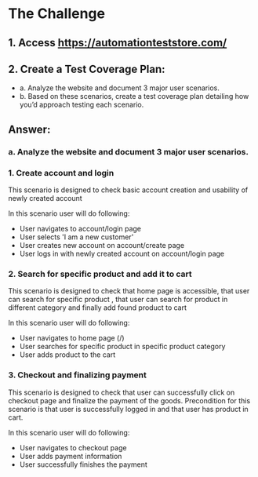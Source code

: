 # The Challenge

## 1. Access https://automationteststore.com/
## 2. Create a Test Coverage Plan:
- a. Analyze the website and document 3 major user scenarios.
- b. Based on these scenarios, create a test coverage plan 
detailing how you’d approach testing each scenario.

## Answer:
### a. Analyze the website and document 3 major user scenarios.
### 1. Create account and login 
This scenario is designed to check basic account creation and usability of newly created account

In this scenario user will do following:
- User navigates to account/login page
- User selects 'I am a new customer'
- User creates new account on account/create page
- User logs in with newly created account on account/login page

### 2. Search for specific product and add it to cart
This scenario is designed to check that home page is accessible, that user can search for specific product , that user
can search for product in different category and finally add found product to cart

In this scenario user will do following:
- User navigates to home page (/)
- User searches for specific product in specific product category
- User adds product to the cart

### 3. Checkout and finalizing payment

This scenario is designed to check that user can successfully click on checkout page and finalize the payment of the
goods. Precondition for this scenario is that user is successfully logged in and that user has product in cart.

In this scenario user will do following:
- User navigates to checkout page
- User adds payment information
- User successfully finishes the payment

